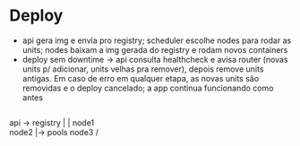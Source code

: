 # Deploy

- api gera img e envia pro registry; scheduler escolhe nodes para rodar as units; nodes baixam a img gerada do registry e rodam novos containers
- deploy sem downtime -> api consulta healthcheck e avisa router (novas units p/ adicionar, units velhas pra remover), depois remove units antigas. Em caso de erro em qualquer etapa, as novas units são removidas e o deploy cancelado; a app continua funcionando como antes
<img isidio>

api -> registry
 |
 |
node1 \
node2 |-> pools
node3 /
